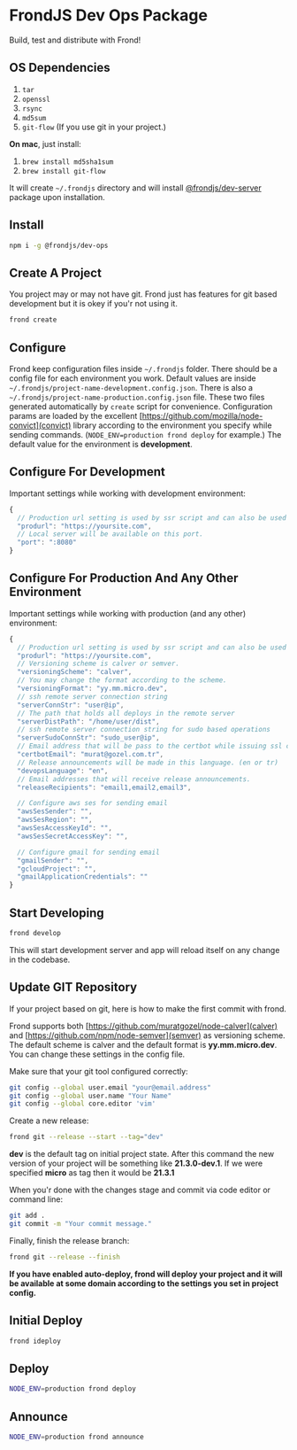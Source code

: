 # FrondJS Dev Ops Package
Build, test and distribute with Frond!

## OS Dependencies
1. `tar`
2. `openssl`
3. `rsync`
4. `md5sum`
5. `git-flow` (If you use git in your project.)

**On mac**, just install:
1. `brew install md5sha1sum`
2. `brew install git-flow`

It will create `~/.frondjs` directory and will install [@frondjs/dev-server](https://github.com/frondjs/dev-server) package upon installation.

## Install
```sh
npm i -g @frondjs/dev-ops
```

## Create A Project
You project may or may not have git. Frond just has features for git based development but it is okey if you'r not using it.
```sh
frond create
```

## Configure
Frond keep configuration files inside `~/.frondjs` folder. There should be a config file for each environment you work. Default values are inside `~/.frondjs/project-name-development.config.json`. There is also a `~/.frondjs/project-name-production.config.json` file. These two files generated automatically by `create` script for convenience. Configuration params are loaded by the excellent [https://github.com/mozilla/node-convict](convict) library according to the environment you specify while sending commands. (`NODE_ENV=production frond deploy` for example.) The default value for the environment is **development**.

## Configure For Development
Important settings while working with development environment:
```js
{
  // Production url setting is used by ssr script and can also be used inside the app config.
  "produrl": "https://yoursite.com",
  // Local server will be available on this port.
  "port": ":8080"
}
```

## Configure For Production And Any Other Environment
Important settings while working with production (and any other) environment:
```js
{
  // Production url setting is used by ssr script and can also be used inside the app config.
  "produrl": "https://yoursite.com",
  // Versioning scheme is calver or semver.
  "versioningScheme": "calver",
  // You may change the format according to the scheme.
  "versioningFormat": "yy.mm.micro.dev",
  // ssh remote server connection string
  "serverConnStr": "user@ip",
  // The path that holds all deploys in the remote server
  "serverDistPath": "/home/user/dist",
  // ssh remote server connection string for sudo based operations
  "serverSudoConnStr": "sudo_user@ip",
  // Email address that will be pass to the certbot while issuing ssl certs.
  "certbotEmail": "murat@gozel.com.tr",
  // Release announcements will be made in this language. (en or tr)
  "devopsLanguage": "en",
  // Email addresses that will receive release announcements.
  "releaseRecipients": "email1,email2,email3",

  // Configure aws ses for sending email
  "awsSesSender": "",
  "awsSesRegion": "",
  "awsSesAccessKeyId": "",
  "awsSesSecretAccessKey": "",

  // Configure gmail for sending email
  "gmailSender": "",
  "gcloudProject": "",
  "gmailApplicationCredentials": ""
}
```

## Start Developing
```sh
frond develop
```
This will start development server and app will reload itself on any change in the codebase.

## Update GIT Repository
If your project based on git, here is how to make the first commit with frond.

Frond supports both [https://github.com/muratgozel/node-calver](calver) and [https://github.com/npm/node-semver](semver) as versioning scheme. The default scheme
is calver and the default format is **yy.mm.micro.dev**. You can change these settings in the config file.

Make sure that your git tool configured correctly:
```sh
git config --global user.email "your@email.address"
git config --global user.name "Your Name"
git config --global core.editor 'vim'
```
Create a new release:
```sh
frond git --release --start --tag="dev"
```
**dev** is the default tag on initial project state. After this command the new version of your project will be something like **21.3.0-dev.1**. If we were specified **micro** as tag then it would be **21.3.1**

When you'r done with the changes stage and commit via code editor or command line:
```sh
git add .
git commit -m "Your commit message."
```

Finally, finish the release branch:
```sh
frond git --release --finish
```

**If you have enabled auto-deploy, frond will deploy your project and it will be available at some domain according to the settings you set in project config.**

## Initial Deploy
```sh
frond ideploy
```

## Deploy
```sh
NODE_ENV=production frond deploy
```

## Announce
```sh
NODE_ENV=production frond announce
```
